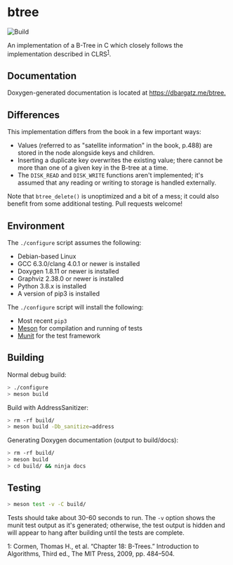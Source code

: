 # btree

![Build](https://github.com/dbargatz/btree/workflows/Build/badge.svg)

An implementation of a B-Tree in C which closely follows the implementation
described in CLRS<sup>[1](#clrs)</sup>.

## Documentation

Doxygen-generated documentation is located at <https://dbargatz.me/btree.>

## Differences

This implementation differs from the book in a few important ways:

* Values (referred to as "satellite information" in the book, p.488) are stored
in the node alongside keys and children.
* Inserting a duplicate key overwrites the existing value; there cannot be more
than one of a given key in the B-tree at a time.
* The `DISK_READ` and `DISK_WRITE` functions aren't implemented; it's assumed
that any reading or writing to storage is handled externally.

Note that `btree_delete()` is unoptimized and a bit of a mess; it could also
benefit from some additional testing. Pull requests welcome!

## Environment

The `./configure` script assumes the following:

* Debian-based Linux
* GCC 6.3.0/clang 4.0.1 or newer is installed
* Doxygen 1.8.11 or newer is installed
* Graphviz 2.38.0 or newer is installed
* Python 3.8.x is installed
* A version of pip3 is installed

The `./configure` script will install the following:

* Most recent `pip3`
* [Meson](https://mesonbuild.com/index.html) for compilation and running of
tests
* [Munit](https://nemequ.github.io/munit/#about) for the test framework

## Building

Normal debug build:

```bash
> ./configure
> meson build
```

Build with AddressSanitizer:

```bash
> rm -rf build/
> meson build -Db_sanitize=address
```

Generating Doxygen documentation (output to build/docs):

```bash
> rm -rf build/
> meson build
> cd build/ && ninja docs
```

## Testing

```bash
> meson test -v -C build/
```

Tests should take about 30-60 seconds to run. The `-v` option shows the munit
test output as it's generated; otherwise, the test output is hidden and will
appear to hang after building until the tests are complete.

<a name="clrs">1</a>: Cormen, Thomas H., et al. “Chapter 18: B-Trees.”
Introduction to Algorithms, Third ed., The MIT Press, 2009, pp. 484–504.
